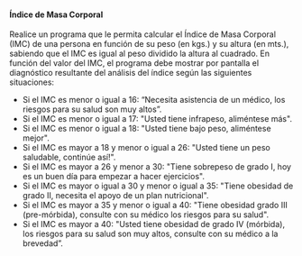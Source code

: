 #### Índice de Masa Corporal 
Realice un programa que le permita calcular el Índice de Masa Corporal (IMC) de una persona en función de su peso (en kgs.) y su altura (en mts.), sabiendo que el IMC es igual al peso dividido la altura al cuadrado. En función del valor del IMC, el programa debe mostrar por pantalla el diagnóstico resultante del análisis del índice según las siguientes situaciones:

- Si el IMC es menor o igual a 16: “Necesita asistencia de un médico, los riesgos para su salud son muy altos”.
- Si el IMC es menor o igual a 17: "Usted tiene infrapeso, aliméntese más".
- Si el IMC es menor o igual a 18: "Usted tiene bajo peso, aliméntese mejor".
- Si el IMC es mayor a 18 y menor o igual a 26: "Usted tiene un peso saludable, continúe así!".
- Si el IMC es mayor a 26 y menor a 30: "Tiene sobrepeso de grado I, hoy es un buen día para empezar a hacer ejercicios".
- Si el IMC es mayor o igual a 30 y menor o igual a 35: "Tiene obesidad de grado II, necesita el apoyo de un plan nutricional".
- Si el IMC es mayor a 35 y menor o igual a 40: "Tiene obesidad grado III (pre-mórbida), consulte con su médico los riesgos para su salud".
- Si el IMC es mayor a 40: "Usted tiene obesidad de grado IV (mórbida), los riesgos para su salud son muy altos, consulte con su médico a la brevedad”.

